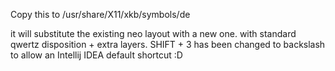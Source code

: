 Copy this to  /usr/share/X11/xkb/symbols/de

it will substitute the existing neo layout with a new one.
with standard qwertz disposition + extra layers.
SHIFT + 3 has been changed to backslash to allow an Intellij IDEA default shortcut :D